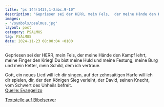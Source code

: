 ```yaml
---
title: "ps 144(143),1-2abc.9-10"
description: "Gepriesen sei der HERR, mein Fels,  der meine Hände den Kampf lehrt, meine Finger den Krieg! Du bist meine Huld und meine Festung, meine Burg und mein Retter, mein Schild, dem ich vertraue.  Gott, ein neues Lied will ich dir singen,  auf der zehnsaitigen Harfe will ich dir spie...."
images:
- "/symbols/psalmus.jpg"
layout: post
category: PSALMUS
tag: PSALMUS
date: 2024-11-23 08:00:04 +0100
---
```

Gepriesen sei der HERR, mein Fels, 
der meine Hände den Kampf lehrt, meine Finger den Krieg!
Du bist meine Huld und meine Festung,
meine Burg und mein Retter,
mein Schild, dem ich vertraue.

Gott, ein neues Lied will ich dir singen, 
auf der zehnsaitigen Harfe will ich dir spielen,
dir, der den Königen Sieg verleiht, 
der David, seinen Knecht, vom Schwert des Unheils befreit.<!--more--><br>
[Quelle: Evangelizo](https://evangeliumtagfuertag.org/DE/gospel)

[Textstelle auf Bibelserver](https://www.bibleserver.com/EU/ps144(143),1-2abc.9-10)
